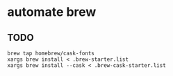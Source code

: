 # automate brew

## TODO

```shell
brew tap homebrew/cask-fonts
xargs brew install < .brew-starter.list
xargs brew install --cask < .brew-cask-starter.list
```
